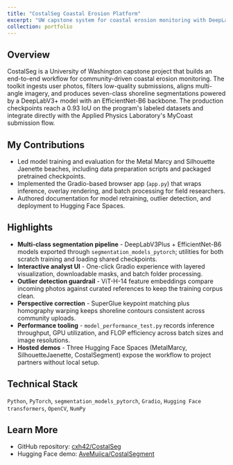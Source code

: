 ```yaml
---
title: "CostalSeg Coastal Erosion Platform"
excerpt: "UW capstone system for coastal erosion monitoring with DeepLabV3+ segmentation, ViT-H-14 quality control, and SuperGlue alignment<br/><img src='/images/costalseg-overlay.webp'>"
collection: portfolio
---
```


## Overview
CostalSeg is a University of Washington capstone project that builds an end-to-end workflow for community-driven coastal erosion monitoring. The toolkit ingests user photos, filters low-quality submissions, aligns multi-angle imagery, and produces seven-class shoreline segmentations powered by a DeepLabV3+ model with an EfficientNet-B6 backbone. The production checkpoints reach a 0.93 IoU on the program's labeled datasets and integrate directly with the Applied Physics Laboratory's MyCoast submission flow.

## My Contributions
- Led model training and evaluation for the Metal Marcy and Silhouette Jaenette beaches, including data preparation scripts and packaged pretrained checkpoints.
- Implemented the Gradio-based browser app (`app.py`) that wraps inference, overlay rendering, and batch processing for field researchers.
- Authored documentation for model retraining, outlier detection, and deployment to Hugging Face Spaces.

## Highlights
- **Multi-class segmentation pipeline** - DeepLabV3Plus + EfficientNet-B6 models exported through `segmentation_models_pytorch`; utilities for both scratch training and loading shared checkpoints.
- **Interactive analyst UI** - One-click Gradio experience with layered visualization, downloadable masks, and batch folder processing.
- **Outlier detection guardrail** - ViT-H-14 feature embeddings compare incoming photos against curated references to keep the training corpus clean.
- **Perspective correction** - SuperGlue keypoint matching plus homography warping keeps shoreline contours consistent across community uploads.
- **Performance tooling** - `model_performance_test.py` records inference throughput, GPU utilization, and FLOP efficiency across batch sizes and image resolutions.
- **Hosted demos** - Three Hugging Face Spaces (MetalMarcy, SilhouetteJaenette, CostalSegment) expose the workflow to project partners without local setup.

## Technical Stack
`Python`, `PyTorch`, `segmentation_models_pytorch`, `Gradio`, `Hugging Face transformers`, `OpenCV`, `NumPy`

## Learn More
- GitHub repository: [cxh42/CostalSeg](https://github.com/cxh42/CostalSeg)
- Hugging Face demo: [AveMujica/CostalSegment](https://huggingface.co/spaces/AveMujica/CostalSegment)

